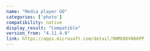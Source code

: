 ```yaml
---
name: "Media player GO"
categories: ['photo']
compatibility: native
display_result: "Compatible"
version_from: "4.11.4.0"
link: https://apps.microsoft.com/detail/9NMX86VN66PP
---
```

